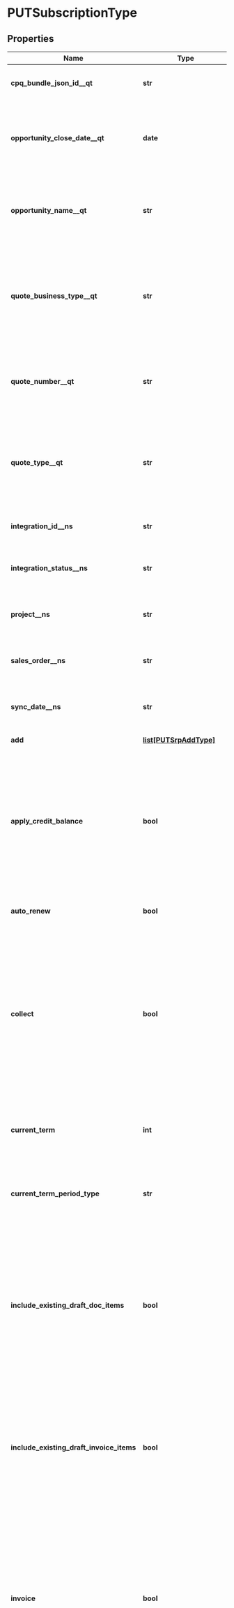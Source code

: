 # PUTSubscriptionType

## Properties
Name | Type | Description | Notes
------------ | ------------- | ------------- | -------------
**cpq_bundle_json_id__qt** | **str** | The Bundle product structures from Zuora Quotes if you utilize Bundling in Salesforce. Do not change the value in this field.  | [optional] 
**opportunity_close_date__qt** | **date** | The closing date of the Opportunity. This field is used in Zuora data sources to report on Subscription metrics. If the subscription originated from Zuora Quotes, the value is populated with the value from Zuora Quotes.  | [optional] 
**opportunity_name__qt** | **str** | The unique identifier of the Opportunity. This field is used in Zuora data sources to report on Subscription metrics. If the subscription originated from Zuora Quotes, the value is populated with the value from Zuora Quotes.  | [optional] 
**quote_business_type__qt** | **str** | The specific identifier for the type of business transaction the Quote represents such as New, Upsell, Downsell, Renewal or Churn. This field is used in Zuora data sources to report on Subscription metrics. If the subscription originated from Zuora Quotes, the value is populated with the value from Zuora Quotes.  | [optional] 
**quote_number__qt** | **str** | The unique identifier of the Quote. This field is used in Zuora data sources to report on Subscription metrics. If the subscription originated from Zuora Quotes, the value is populated with the value from Zuora Quotes.  | [optional] 
**quote_type__qt** | **str** | The Quote type that represents the subscription lifecycle stage such as New, Amendment, Renew or Cancel. This field is used in Zuora data sources to report on Subscription metrics. If the subscription originated from Zuora Quotes, the value is populated with the value from Zuora Quotes.  | [optional] 
**integration_id__ns** | **str** | ID of the corresponding object in NetSuite. Only available if you have installed the [Zuora Connector for NetSuite](https://www.zuora.com/connect/app/?appId&#x3D;265).  | [optional] 
**integration_status__ns** | **str** | Status of the subscription&#39;s synchronization with NetSuite. Only available if you have installed the [Zuora Connector for NetSuite](https://www.zuora.com/connect/app/?appId&#x3D;265).  | [optional] 
**project__ns** | **str** | The NetSuite project that the subscription was created from. Only available if you have installed the [Zuora Connector for NetSuite](https://www.zuora.com/connect/app/?appId&#x3D;265).  | [optional] 
**sales_order__ns** | **str** | The NetSuite sales order than the subscription was created from. Only available if you have installed the [Zuora Connector for NetSuite](https://www.zuora.com/connect/app/?appId&#x3D;265).  | [optional] 
**sync_date__ns** | **str** | Date when the subscription was synchronized with NetSuite. Only available if you have installed the [Zuora Connector for NetSuite](https://www.zuora.com/connect/app/?appId&#x3D;265).  | [optional] 
**add** | [**list[PUTSrpAddType]**](PUTSrpAddType.md) | Container for adding one or more rate plans.  | [optional] 
**apply_credit_balance** | **bool** | Applies a credit balance to an invoice.  If the value is &#x60;true&#x60;, the credit balance is applied to the invoice. If the value is &#x60;false&#x60;, no action is taken.   To view the credit balance adjustment, retrieve the details of the invoice using the Get Invoices method.  Prerequisite: &#x60;invoice&#x60; must be &#x60;true&#x60;.   **Note:**    - If you are using the field &#x60;invoiceCollect&#x60; rather than the field &#x60;invoice&#x60;, the &#x60;invoiceCollect&#x60; value must be &#x60;true&#x60;.   - This field is deprecated if you have the Invoice Settlement feature enabled.  | [optional] 
**auto_renew** | **bool** | If &#x60;true&#x60;, this subscription automatically renews at the end of the subscription term. Default is &#x60;false&#x60;.  | [optional] 
**collect** | **bool** | Collects an automatic payment for a subscription. The collection generated in this operation is only for this subscription, not for the entire customer account. If the value is &#x60;true&#x60;, the automatic payment is collected. If the value is &#x60;false&#x60;, no action is taken.  The default value is false.  **Prerequisite:** &#x60;invoice&#x60; must be &#x60;true&#x60;.  **Note:** This field is in Zuora REST API version control. Supported minor versions are 196.0 or later. To use this field in the method, you must set the &#x60;zuora-version&#x60; parameter to the minor version number in the request header.   | [optional] 
**current_term** | **int** | The length of the period for the current subscription term. If &#x60;termType&#x60; is &#x60;TERMED&#x60;, this field is required and must be greater than &#x60;0&#x60;. If &#x60;termType&#x60; is &#x60;EVERGREEN&#x60;, this value is ignored. Default is &#x60;0&#x60;.  | [optional] 
**current_term_period_type** | **str** | The period type for the current subscription term.  This field is used with the &#x60;CurrentTerm&#x60; field to specify the current subscription term.  Values are:  * &#x60;Month&#x60; (default) * &#x60;Year&#x60; * &#x60;Day&#x60; * &#x60;Week&#x60;  | [optional] 
**include_existing_draft_doc_items** | **bool** | Specifies whether to include draft invoice items in subscription previews. Values are:  * &#x60;true&#x60; (default). Includes draft invoice items in the preview result. * &#x60;false&#x60;. Excludes draft invoice items in the preview result.  **Note:** This field is in Zuora REST API version control. Supported minor versions are 207.0 or later. To use this field in the method, you must set the **zuora-version** parameter to the minor version number in the request header. See [Zuora REST API Versions](https://www.zuora.com/developer/api-reference/#section/API-Versions) for more information.  | [optional] 
**include_existing_draft_invoice_items** | **bool** | Specifies whether to include draft invoice items in subscription previews. Values are:  * &#x60;true&#x60; (default). Includes draft invoice items in the preview result. * &#x60;false&#x60;. Excludes draft invoice items in the preview result.  **Note:** This field is in Zuora REST API version control. Supported minor versions are 186.0, 187.0, 188.0, 189.0, and 196.0. See [Zuora REST API Versions](https://www.zuora.com/developer/api-reference/#section/API-Versions) for more information.  | [optional] 
**invoice** | **bool** | **Note:** This field has been replaced by the &#x60;runBilling&#x60; field. The &#x60;invoice&#x60; field is only available for backward compatibility.   Creates an invoice for a subscription. The invoice generated in this operation is only for this subscription, not for the entire customer account.   If the value is &#x60;true&#x60;, an invoice is created. If the value is &#x60;false&#x60;, no action is taken. The default value is &#x60;false&#x60;.    This field is in Zuora REST API version control. Supported minor versions are &#x60;196.0&#x60; and &#x60;207.0&#x60;. To use this field in the method, you must set the zuora-version parameter to the minor version number in the request header.   | [optional] 
**invoice_collect** | **bool** | **Note:** This field has been replaced by the &#x60;invoice&#x60; field and the &#x60;collect&#x60; field. &#x60;invoiceCollect&#x60; is available only for backward compatibility.  If &#x60;true&#x60;, an invoice is generated and payment collected automatically during the subscription process. If &#x60;false&#x60; (default), no invoicing or payment takes place.  The invoice generated in this operation is only for this subscription, not for the entire customer account.  This field is in Zuora REST API version control. Supported minor versions are 186.0, 187.0, 188.0, 189.0, and 196.0.  | [optional] 
**invoice_separately** | **bool** | Separates a single subscription from other subscriptions and invoices the charge independently.   If the value is &#x60;true&#x60;, the subscription is billed separately from other subscriptions. If the value is &#x60;false&#x60;, the subscription is included with other subscriptions in the account invoice.  The default value is &#x60;false&#x60;. Prerequisite: The default subscription setting Enable Subscriptions to be Invoiced Separately must be set to Yes.  | [optional] 
**invoice_target_date** | **date** | **Note:** This field has been replaced by the &#x60;targetDate&#x60; field. The &#x60;invoiceTargetDate&#x60; field is only available for backward compatibility.   Date through which to calculate charges if an invoice is generated, as yyyy-mm-dd. Default is current date.   This field is in Zuora REST API version control. Supported minor versions are &#x60;207.0&#x60; and earlier.    | [optional] 
**notes** | **str** | String of up to 500 characters.  | [optional] 
**preview** | **bool** | If &#x60;true&#x60; the update is made in preview mode. The default setting is &#x60;false&#x60;.  | [optional] 
**preview_type** | **str** | The type of preview you will receive.   This field is in Zuora REST API version control. The supported values of this field depend on the REST API minor version you specified in the request header.   * If you do not specify the REST API minor version or specify the minor version number to one of following values in the request header:    * 186.0   * 187.0   * 188.0   * 189.0   * 196.0     The following values are supported in the **previewType** field:    * InvoiceItem   * ChargeMetrics   * InvoiceItemChargeMetrics    The default value is InvoiceItem.  * If you specify the REST API minor version to 207.0 or later in the request header, the following values are supported in the **previewType** field:    - LegalDoc   - ChargeMetrics   - LegalDocChargeMetrics    The default value is LegalDoc.  See [Zuora REST API Versions](https://www.zuora.com/developer/api-reference/#section/API-Versions) for more information.  | [optional] 
**remove** | [**list[PUTSrpRemoveType]**](PUTSrpRemoveType.md) | Container for removing one or more rate plans.  | [optional] 
**renewal_setting** | **str** | Specifies whether a termed subscription will remain &#x60;TERMED&#x60; or change to &#x60;EVERGREEN&#x60; when it is renewed.   Values are:  * &#x60;RENEW_WITH_SPECIFIC_TERM&#x60; (default) * &#x60;RENEW_TO_EVERGREEN&#x60;  | [optional] 
**renewal_term** | **int** | The length of the period for the subscription renewal term. Default is &#x60;0&#x60;.  | [optional] 
**renewal_term_period_type** | **str** |  The period type for the subscription renewal term.  This field is used with the &#x60;renewalTerm&#x60; field to specify the subscription renewal term.  Values are:  * &#x60;Month&#x60; (default) * &#x60;Year&#x60; * &#x60;Day&#x60; * &#x60;Week&#x60;  | [optional] 
**run_billing** | **bool** | Creates an invoice for a subscription. If you have the Invoice Settlement feature enabled, a credit memo might also be created based on the [invoice and credit memo generation rule](https://knowledgecenter.zuora.com/CB_Billing/Invoice_Settlement/Credit_and_Debit_Memos/Rules_for_Generating_Invoices_and_Credit_Memos).     The billing documents generated in this operation is only for this subscription, not for the entire customer account.   Possible values:  - &#x60;true&#x60;: An invoice is created. If you have the Invoice Settlement feature enabled, a credit memo might also be created.   - &#x60;false&#x60;: No invoice is created.   **Note:** This field is in Zuora REST API version control. Supported minor versions are &#x60;211.0&#x60; or later. To use this field in the method, you must set the &#x60;zuora-version&#x60; parameter to the minor version number in the request header.  | [optional] [default to False]
**target_date** | **date** | Date through which to calculate charges if an invoice or a credit memo is generated, as yyyy-mm-dd. Default is current date.   **Note:** The credit memo is only available if you have the Invoice Settlement feature enabled.   This field is in Zuora REST API version control. Supported minor versions are &#x60;211.0&#x60; and later. To use this field in the method, you must set the  &#x60;zuora-version&#x60; parameter to the minor version number in the request header.  | [optional] 
**term_start_date** | **date** | Date the subscription term begins, as yyyy-mm-dd. If this is a renewal subscription, this date is different from the subscription start date.   | [optional] 
**term_type** | **str** | Possible values are: &#x60;TERMED&#x60;, &#x60;EVERGREEN&#x60;.  | [optional] 
**update** | [**list[PUTSrpUpdateType]**](PUTSrpUpdateType.md) | Container for updating one or more rate plans.  | [optional] 

[[Back to Model list]](../README.md#documentation-for-models) [[Back to API list]](../README.md#documentation-for-api-endpoints) [[Back to README]](../README.md)


